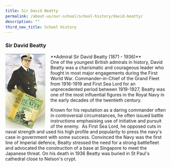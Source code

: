 ```yaml
---
title: Sir David Beatty
permalink: /about-us/our-school/school-history/david-beatty/
description: ""
third_nav_title: School History
---
```

### **Sir David Beatty**

<img src="/images/Founder.jpg" style="width:25%;margin-right:15px;" align="left">
**Admiral Sir David Beatty (1871 - 1936)**<br>
One of the youngest British admirals in history, David Beatty was a charismatic and courageous leader who fought in most major engagements during the First World War. Commander-in-Chief of the Grand Fleet from 1916-1919 and First Sea Lord for an unprecedented period between 1919-1927, Beatty was one of the most influential figures in the Royal Navy in the early decades of the twentieth century.&nbsp;

Known for his reputation as a daring commander often in controversial circumstances, he often issued battle instructions emphasising use of initiative and pursuit of the enemy.&nbsp; As First Sea Lord, he opposed cuts in naval strength and used his high profile and popularity to press the navy's case in government with some success. Convinced the Navy was the first line of Imperial defence, Beatty stressed the need for a strong battlefleet and advocated the construction of a base at Singapore to meet the Japanese threat. On his death in 1936 Beatty was buried in St Paul's cathedral close to Nelson's crypt.
